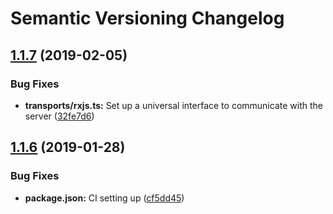 # Semantic Versioning Changelog

## [1.1.7](https://github.com/iketari/preoccupyjs/compare/v1.1.6...v1.1.7) (2019-02-05)


### Bug Fixes

* **transports/rxjs.ts:** Set up a universal interface to communicate with the server ([32fe7d6](https://github.com/iketari/preoccupyjs/commit/32fe7d6))

## [1.1.6](https://github.com/iketari/preoccupyjs/compare/v1.1.5...v1.1.6) (2019-01-28)


### Bug Fixes

* **package.json:** CI setting up ([cf5dd45](https://github.com/iketari/preoccupyjs/commit/cf5dd45))
